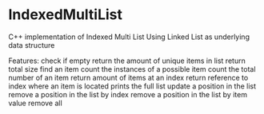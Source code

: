 # IndexedMultiList
C++ implementation of Indexed Multi List
Using Linked List as underlying data structure

Features:
check if empty
return the amount of unique items in list
return total size
find an item
count the instances of a possible item
count the total number of an item
return amount of items at an index
return reference to index where an item is located
prints the full list
update a position in the list
remove a position in the list by index
remove a position in the list by item value
remove all

